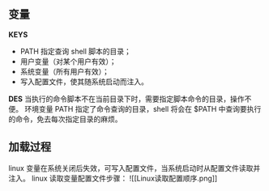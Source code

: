 ## 变量
**KEYS**
- PATH 指定查询 shell 脚本的目录；
- 用户变量（对某个用户有效）；
- 系统变量（所有用户有效）；
- 写入配置文件，使其随系统启动而注入。

**DES**
当执行的命令脚本不在当前目录下时，需要指定脚本命令的目录，操作不便。
环境变量 PATH 指定了命令查询的目录，shell 将会在 $PATH 中查询要执行的命令，免去每次指定目录的麻烦。

## 加载过程
linux 变量在系统关闭后失效，可写入配置文件，当系统启动时从配置文件读取并注入。
linux 读取变量配置文件步骤：
![[Linux读取配置顺序.png]]